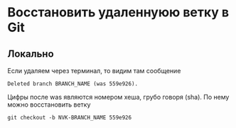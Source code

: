 # Восстановить удаленнуюю ветку в Git

## Локально
Если удаляем через терминал, то видим там сообщение
```
Deleted branch BRANCH_NAME (was 559e926).
```

Цифры после was являются номером хеша, грубо говоря (sha). По нему можно восстановить ветку

```
git checkout -b NVK-BRANCH_NAME 559e926
```